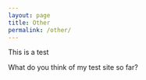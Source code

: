 ```yaml
---
layout: page
title: Other
permalink: /other/
---
```




This is a test



What do you think of my test site so far?
